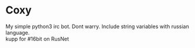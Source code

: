 # Coxy
My simple python3 irc bot. Dont warry. Include string variables with russian language.<br/>
kupp for #16bit on RusNet
